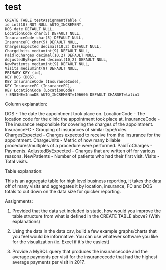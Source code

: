 # test

```Create Table statement for the data included:
CREATE TABLE testAssignmentTable (
id int(10) NOT NULL AUTO_INCREMENT,
DOS date DEFAULT NULL,
LocationCode char(5) DEFAULT NULL,
InsuranceCode char(5) DEFAULT NULL,
InsuranceFC char(5) DEFAULT NULL,
ChargesExpected decimal(10,2) DEFAULT NULL,
ChargeUnits mediumint(9) DEFAULT NULL,
PaidToCharges decimal(10,2) DEFAULT NULL,
AdjustedByExpected decimal(10,2) DEFAULT NULL,
NewPatients mediumint(9) DEFAULT NULL,
Visits mediumint(9) DEFAULT NULL,
PRIMARY KEY (id),
KEY DOS (DOS),
KEY InsuranceCode (InsuranceCode),
KEY InsuranceFC (InsuranceFC),
KEY LocationCode (LocationCode)
) ENGINE=InnoDB AUTO_INCREMENT=196606 DEFAULT CHARSET=latin1
```
Column explanation:

DOS - The date the appointment took place on. 
LocationCode - The location code for the clinic the appointment took place at. 
InsuranceCode - The insurance responsible for covering the charges of the appointment. 
InsuranceFC - Grouping of insurances of similar type/rules. 
ChargesExpected - Charges expected to receive from the insurance for the appointment. 
ChargeUnits - Metric of how many billable procedures/multiples of a procedure were performed. 
PaidToCharges - Payments. 
AdjustedByExpected - Charges that are written off for various reasons. 
NewPatients - Number of patients who had their first visit. Visits - Total visits.

Table explanation:

This is an aggregate table for high level business reporting, it takes the data off of many visits and aggregates it by location, insurance, FC and DOS totals to cut down on the data size for quicker reporting.

Assignments:

1. Provided that the data set included is static, how would you improve the table structure from what is defined in the CREATE TABLE above? (With explanations)

2. Using the data in the data.csv, build a few example graphs/charts that you feel would be informative. You can use whatever software you like for the visualization (ie. Excel if it's the easiest)

3. Provide a MySQL query that produces the insurancecode and the average payments per visit for the insurancecode that had the highest average payments per visit in 2017.
